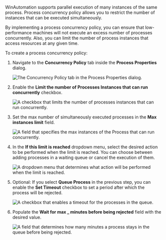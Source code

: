 WinAutomation supports parallel execution of many instances of the same process. Process concurrency policy allows you to restrict the number of instances that can be executed simultaneously. 

By implementing a process concurrency policy, you can ensure that low-performance machines will not execute an excess number of processes concurrently. Also, you can limit the number of process instances that access resources at any given time. 

To create a process concurrency policy:

1.	Navigate to the **Concurrency Policy** tab inside the **Process Properties** dialog.

    ![The Concurrency Policy tab in the Process Properties dialog.](..\media\concurrency-policy-tab-process-properties.png)

1.	Enable the **Limit the number of Processes Instances that can run concurrently** checkbox. 

    ![A checkbox that limits the number of processes instances that can run concurrently.](..\media\limit-instances-concurrency-policy.png)

1.	Set the max number of simultaneously executed processes in the **Max instances limit** field. 

    ![A field that specifies the max instances of the Process that can run concurrently.](..\media\max-instances-concurrency-policy.png)

1.	In the **If this limit is reached** dropdown menu, select the desired action to be performed when the limit is reached. You can choose between adding processes in a waiting queue or cancel the execution of them.

    ![A dropdown menu that determines what action will be performed when the limit is reached.](..\media\if-limit-is-reached-concurrency-policy.png)

1.	Optional: If you select **Queue Process** in the previous step, you can enable the **Set Timeout** checkbox to set a period after which the process will be rejected.

    ![A checkbox that enables a timeout for the processes in the queue.](..\media\timeout-concurrency-policy.png)

1.	Populate the **Wait for max _ minutes before being rejected** field with the desired value. 

    ![A field that determines how many minutes a process stays in the queue before being rejected.](..\media\minutes-before-reject-concurrency-policy.png)